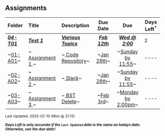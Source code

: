 ## Assignments

| Folder | Title | Description | Due Date | Due | Days Left<sup>*</sup> |
|:------|:------|:------|:-----:|:-----:|-----|
| ***<a href="https://github.com/rugbyprof/3013-Algorithms/tree/master/Assignments/04-T01">04-T01</a>*** | ***<a href="https://github.com/rugbyprof/3013-Algorithms/tree/master/Assignments/04-T01"> Test 1 </a>*** | ***<a href="https://github.com/rugbyprof/3013-Algorithms/tree/master/Assignments/04-T01"> Various Topics</a>*** | ***<a href="https://github.com/rugbyprof/3013-Algorithms/tree/master/Assignments/04-T01">Feb 12th</a>*** | ***<a href="https://github.com/rugbyprof/3013-Algorithms/tree/master/Assignments/04-T01">Wed @ 2:00</a>*** | 2 |
| ~<a href="https://github.com/rugbyprof/3013-Algorithms/tree/master/Assignments/01-A01">01-A01</a>~ | ~<a href="https://github.com/rugbyprof/3013-Algorithms/tree/master/Assignments/01-A01"> Assignment 1 </a>~ | ~<a href="https://github.com/rugbyprof/3013-Algorithms/tree/master/Assignments/01-A01"> Code Repository</a>~ | ~<a href="https://github.com/rugbyprof/3013-Algorithms/tree/master/Assignments/01-A01">Jan 26th</a>~ | ~<a href="https://github.com/rugbyprof/3013-Algorithms/tree/master/Assignments/01-A01">Sunday by 11:55</a>~ | ---- |
| ~<a href="https://github.com/rugbyprof/3013-Algorithms/tree/master/Assignments/02-A02">02-A02</a>~ | ~<a href="https://github.com/rugbyprof/3013-Algorithms/tree/master/Assignments/02-A02"> Assignment 2 </a>~ | ~<a href="https://github.com/rugbyprof/3013-Algorithms/tree/master/Assignments/02-A02"> Slack</a>~ | ~<a href="https://github.com/rugbyprof/3013-Algorithms/tree/master/Assignments/02-A02">Jan 26th</a>~ | ~<a href="https://github.com/rugbyprof/3013-Algorithms/tree/master/Assignments/02-A02">Sunday by 11:55</a>~ | ---- |
| ~<a href="https://github.com/rugbyprof/3013-Algorithms/tree/master/Assignments/03-A03">03-A03</a>~ | ~<a href="https://github.com/rugbyprof/3013-Algorithms/tree/master/Assignments/03-A03"> Assignment 3 </a>~ | ~<a href="https://github.com/rugbyprof/3013-Algorithms/tree/master/Assignments/03-A03"> BST Delete</a>~ | ~<a href="https://github.com/rugbyprof/3013-Algorithms/tree/master/Assignments/03-A03">Feb 3rd</a>~ | ~<a href="https://github.com/rugbyprof/3013-Algorithms/tree/master/Assignments/03-A03">Monday by 2:00pm</a>~ | ---- |

<sup>Last Updated: 2025-02-10 (Mon @ 21:13)</sup> 

<sup>***Days Left is only accurate if the `Last Updated` date is the same as todays date. Otherwise, use the due date!***</sup> 